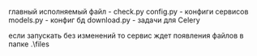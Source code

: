 главный исполняемый файл - check.py
config.py - конфиги сервисов
models.py - конфиг бд
download.py - задачи для Celery

если запускать без изменений то сервис ждет появления файлов в папке .\\files
